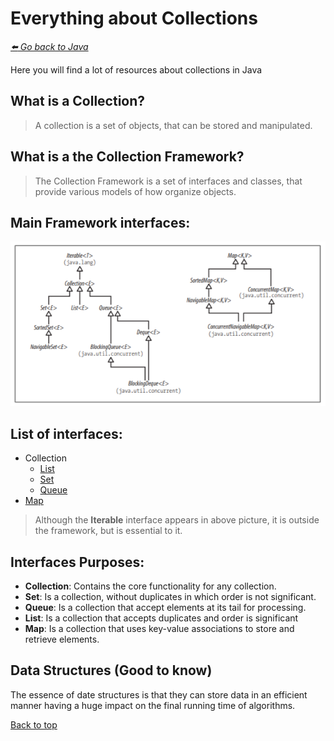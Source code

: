 # Everything about Collections 
*[:arrow_left: Go back to Java](../JAVA.md)*

Here you will find a lot of resources about collections in Java

## What is a Collection?

> A collection is a set of objects, that can be stored and manipulated.

## What is a the Collection Framework?

> The Collection Framework is a set of interfaces and classes, that provide various models of how organize objects.

## Main Framework interfaces:

![Collection Framework Interfaces](./img/main_interfaces.png "Main Interfaces of Collections Framework")


## List of interfaces: 

- Collection
    - [List](./LIST.md)
    - [Set](./SET.md)
    - [Queue](./QUEUE.md)    
- [Map](./MAP.md)

> Although the **Iterable** interface appears in above picture, it is outside the framework, but is essential to it.

## Interfaces Purposes:

- **Collection**: Contains the core functionality for any collection.
- **Set**: Is a collection, without duplicates in which order is not significant.
- **Queue**: Is a collection that accept elements at its tail for processing.
- **List**: Is a collection that accepts duplicates and order is significant
- **Map**: Is a collection that uses key-value associations to store and retrieve elements.

## Data Structures (Good to know)
The essence of date structures is that they can store data in an efficient manner having a huge impact on the final running time of algorithms.

[Back to top](#)